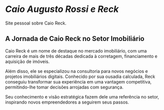 # ***Caio** Augusto Rossi e **Reck***

Site pessoal sobre Caio Reck.

## A Jornada de Caio Reck no Setor Imobiliário

Caio Reck é um nome de destaque no mercado imobiliário, com uma carreira de mais de três décadas dedicada à corretagem, financiamento e aquisição de imóveis.

Além disso, ele se especializou na consultoria para novos negócios e projetos imobiliários digitais. Conhecido por sua ousadia calculada, Reck conseguiu transformar sua experiência em uma vantagem competitiva, permitindo-lhe tomar decisões arrojadas com segurança. 

Seu conhecimento e visão estratégica fazem dele uma referência no setor, inspirando novos empreendedores a seguirem seus passos.